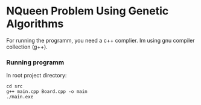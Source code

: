 # NQueen Problem Using Genetic Algorithms

For running the programm, you need a c++ complier. Im using gnu compiler collection (g++).

### Running programm
In root project directory:
```
cd src
g++ main.cpp Board.cpp -o main
./main.exe
```